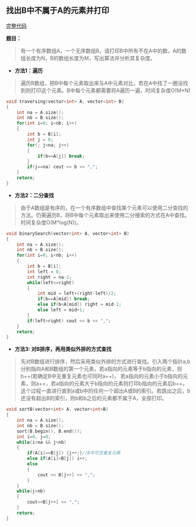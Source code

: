 ## 找出B中不属于A的元素并打印
[完整代码]()

**题目：** 
> 有一个有序数组A，一个无序数组B，请打印B中所有不在A中的数。A的数组长度为N，B的数组长度为M，写出算法并分析其复杂度。

* **方法1：遍历**

> 遍历B数组，把B中每个元素取出来与A中元素对比，若在A中找了一圈没找到则打印这个元素。B中每个元素都需要将A遍历一遍，时间复杂度O(M*N)
```c++
void traversing(vector<int> A, vector<int> B)
{
    int na = A.size();
    int nb = B.size();
    for(int i=0; i<nb; i++)
    {
        int b = B[i];
        int j = 0;
        for(; j<na; j++)
        {
            if(b==A[j]) break;
        }
        if(j==na) cout << b << ",";
    }
    return;
}
```
* **方法2：二分查找**

> 由于A数组是有序的，在一个有序数组中查找某个元素可以使用二分查找的方法。仍需遍历B，将B中每个元素取出来使用二分搜索的方式在A中查找。时间复杂度O(M*log(N))。
```c++
void binarySearch(vector<int> A, vector<int> B)
{
    int na = A.size();
    int nb = B.size();
    for(int i=0; i<nb; i++)
    {
        int b = B[i];
        int left = 0; 
        int right = na-1;
        while(left<=right)
        {
            int mid = left+(right-left)/2;
            if(b==A[mid]) break;
            else if(b<A[mid]) right = mid-1;
            else left = mid+1;
        }
        if(left>right) cout << b << ",";
    }
    return;
}
```
* **方法3: 对B排序，再用类似外排的方式查找**

> 先对B数组进行排序，然后采用类似外排的方式进行查找。引入两个指针a,b分别指向A和B数组的第一个元素，若a指向的元素等于b指向的元素，则b++(若确定B中无重复元素也可同时a++)， 若a指向的元素小于b指向的元素，则a++，若a指向的元素大于b指向的元素则打印b指向的元素后b++。这个过程一直进行直到a或b中的任何一个超出A或B的索引。若跳出之后，b还没有超出B的索引，则b和b之后的元素都不属于A，全部打印。
```c++
void sortB(vector<int> A, vector<int>B)
{
    int na = A.size();
    int nb = B.size();
    sort(B.begin(), B.end());
    int i=0, j=0;
    while(i<na && j<nb)
    {
        if(A[i]==B[j]) {j++;}//B中可含重复元素
        else if(A[i]<B[j]) i++;
        else 
        {
            cout << B[j++] << ",";
        }
    }
    while(j<nb)
    {
        cout<<B[j++] << ",";
    }
    return;
}
```